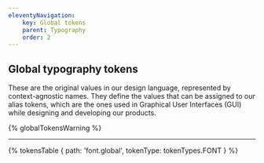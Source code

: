 ```yaml
---
eleventyNavigation:
    key: Global tokens
    parent: Typography
    order: 2
---
```


## Global typography tokens
These are the original values in our design language, represented by context-agnostic names. They define the values that can be assigned to our alias tokens, which are the ones used in Graphical User Interfaces (GUI) while designing and developing our products.

{% globalTokensWarning %}

---

{% tokensTable {
    path: 'font.global',
    tokenType: tokenTypes.FONT
} %}
